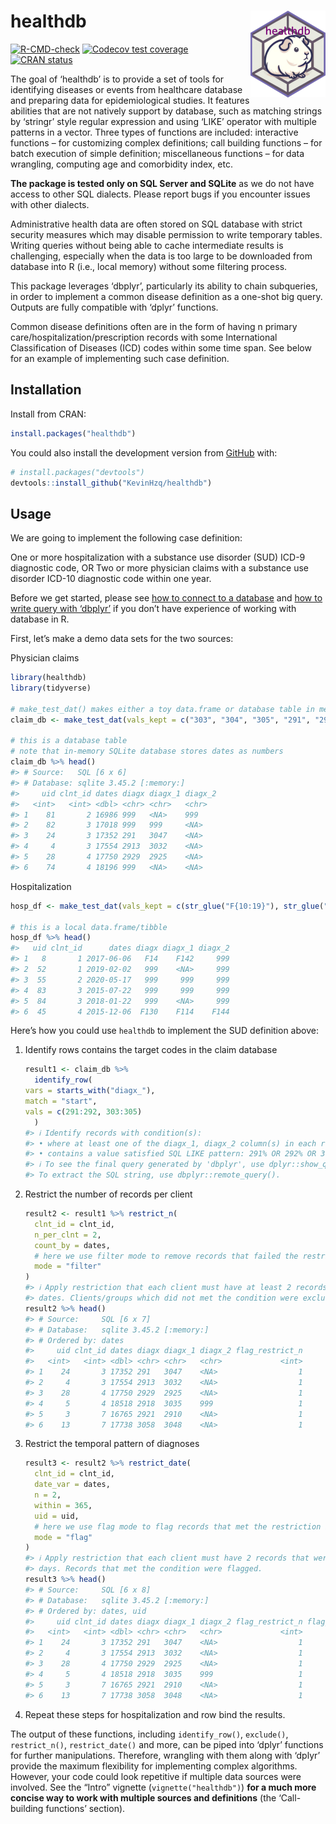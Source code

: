 
<!-- README.md is generated from README.Rmd. Please edit that file -->

# healthdb <a href="https://kevinhzq.github.io/healthdb/"><img src="man/figures/logo.png" alt="healthdb website" align="right" height="139"/></a>

<!-- badges: start -->

[![R-CMD-check](https://github.com/KevinHzq/healthdb/actions/workflows/R-CMD-check.yaml/badge.svg)](https://github.com/KevinHzq/healthdb/actions/workflows/R-CMD-check.yaml)
[![Codecov test
coverage](https://codecov.io/gh/KevinHzq/healthdb/branch/master/graph/badge.svg)](https://app.codecov.io/gh/KevinHzq/healthdb?branch=master)
[![CRAN
status](https://www.r-pkg.org/badges/version/healthdb)](https://CRAN.R-project.org/package=healthdb)

<!-- badges: end -->

The goal of ‘healthdb’ is to provide a set of tools for identifying
diseases or events from healthcare database and preparing data for
epidemiological studies. It features abilities that are not natively
support by database, such as matching strings by ‘stringr’ style regular
expression and using ‘LIKE’ operator with multiple patterns in a vector.
Three types of functions are included: interactive functions – for
customizing complex definitions; call building functions – for batch
execution of simple definition; miscellaneous functions – for data
wrangling, computing age and comorbidity index, etc.

**The package is tested only on SQL Server and SQLite** as we do not
have access to other SQL dialects. Please report bugs if you encounter
issues with other dialects.

Administrative health data are often stored on SQL database with strict
security measures which may disable permission to write temporary
tables. Writing queries without being able to cache intermediate results
is challenging, especially when the data is too large to be downloaded
from database into R (i.e., local memory) without some filtering
process.

This package leverages ‘dbplyr’, particularly its ability to chain
subqueries, in order to implement a common disease definition as a
one-shot big query. Outputs are fully compatible with ‘dplyr’ functions.

Common disease definitions often are in the form of having n primary
care/hospitalization/prescription records with some International
Classification of Diseases (ICD) codes within some time span. See below
for an example of implementing such case definition.

## Installation

Install from CRAN:

``` r
install.packages("healthdb")
```

You could also install the development version from
[GitHub](https://github.com/) with:

``` r
# install.packages("devtools")
devtools::install_github("KevinHzq/healthdb")
```

## Usage

We are going to implement the following case definition:

One or more hospitalization with a substance use disorder (SUD) ICD-9
diagnostic code, OR Two or more physician claims with a substance use
disorder ICD-10 diagnostic code within one year.

Before we get started, please see [how to connect to a
database](https://solutions.posit.co/connections/db/getting-started/connect-to-database/)
and [how to write query with
‘dbplyr’](https://solutions.posit.co/connections/db/getting-started/database-queries/)
if you don’t have experience of working with database in R.

First, let’s make a demo data sets for the two sources:

Physician claims

``` r
library(healthdb)
library(tidyverse)

# make_test_dat() makes either a toy data.frame or database table in memory with known number of rows that satisfy the query we will show later
claim_db <- make_test_dat(vals_kept = c("303", "304", "305", "291", "292", str_glue("30{30:59}"), str_glue("29{10:29}"), noise_val = c("999", "111")), type = "database")

# this is a database table
# note that in-memory SQLite database stores dates as numbers
claim_db %>% head()
#> # Source:   SQL [6 x 6]
#> # Database: sqlite 3.45.2 [:memory:]
#>     uid clnt_id dates diagx diagx_1 diagx_2
#>   <int>   <int> <dbl> <chr> <chr>   <chr>  
#> 1    81       2 16986 999   <NA>    999    
#> 2    82       3 17018 999   999     <NA>   
#> 3    24       3 17352 291   3047    <NA>   
#> 4     4       3 17554 2913  3032    <NA>   
#> 5    28       4 17750 2929  2925    <NA>   
#> 6    74       4 18196 999   <NA>    <NA>
```

Hospitalization

``` r
hosp_df <- make_test_dat(vals_kept = c(str_glue("F{10:19}"), str_glue("F{100:199}"), noise_val = "999"), type = "data.frame")

# this is a local data.frame/tibble
hosp_df %>% head()
#>   uid clnt_id      dates diagx diagx_1 diagx_2
#> 1   8       1 2017-06-06   F14    F142     999
#> 2  52       1 2019-02-02   999    <NA>     999
#> 3  55       2 2020-05-17   999     999     999
#> 4  83       3 2015-07-22   999     999     999
#> 5  84       3 2018-01-22   999    <NA>     999
#> 6  45       4 2015-12-06  F130    F114    F144
```

Here’s how you could use `healthdb` to implement the SUD definition
above:

1.  Identify rows contains the target codes in the claim database

    ``` r
    result1 <- claim_db %>%
      identify_row(
    vars = starts_with("diagx_"),
    match = "start",
    vals = c(291:292, 303:305)
      )
    #> ℹ Identify records with condition(s):
    #> • where at least one of the diagx_1, diagx_2 column(s) in each record
    #> • contains a value satisfied SQL LIKE pattern: 291% OR 292% OR 303% OR 304% OR 305%
    #> ℹ To see the final query generated by 'dbplyr', use dplyr::show_query() on the output.
    #> To extract the SQL string, use dbplyr::remote_query().
    ```

2.  Restrict the number of records per client

    ``` r
    result2 <- result1 %>% restrict_n(
      clnt_id = clnt_id,
      n_per_clnt = 2,
      count_by = dates,
      # here we use filter mode to remove records that failed the restriction
      mode = "filter"
    )
    #> ℹ Apply restriction that each client must have at least 2 records with distinct
    #> dates. Clients/groups which did not met the condition were excluded.
    result2 %>% head()
    #> # Source:     SQL [6 x 7]
    #> # Database:   sqlite 3.45.2 [:memory:]
    #> # Ordered by: dates
    #>     uid clnt_id dates diagx diagx_1 diagx_2 flag_restrict_n
    #>   <int>   <int> <dbl> <chr> <chr>   <chr>             <int>
    #> 1    24       3 17352 291   3047    <NA>                  1
    #> 2     4       3 17554 2913  3032    <NA>                  1
    #> 3    28       4 17750 2929  2925    <NA>                  1
    #> 4     5       4 18518 2918  3035    999                   1
    #> 5     3       7 16765 2921  2910    <NA>                  1
    #> 6    13       7 17738 3058  3048    <NA>                  1
    ```

3.  Restrict the temporal pattern of diagnoses

    ``` r
    result3 <- result2 %>% restrict_date(
      clnt_id = clnt_id,
      date_var = dates,
      n = 2,
      within = 365,
      uid = uid,
      # here we use flag mode to flag records that met the restriction instead of removing those
      mode = "flag"
    )
    #> ℹ Apply restriction that each client must have 2 records that were within 365
    #> days. Records that met the condition were flagged.
    result3 %>% head()
    #> # Source:     SQL [6 x 8]
    #> # Database:   sqlite 3.45.2 [:memory:]
    #> # Ordered by: dates, uid
    #>     uid clnt_id dates diagx diagx_1 diagx_2 flag_restrict_n flag_restrict_date
    #>   <int>   <int> <dbl> <chr> <chr>   <chr>             <int>              <int>
    #> 1    24       3 17352 291   3047    <NA>                  1                  1
    #> 2     4       3 17554 2913  3032    <NA>                  1                  0
    #> 3    28       4 17750 2929  2925    <NA>                  1                  0
    #> 4     5       4 18518 2918  3035    999                   1                  0
    #> 5     3       7 16765 2921  2910    <NA>                  1                  0
    #> 6    13       7 17738 3058  3048    <NA>                  1                  0
    ```

4.  Repeat these steps for hospitalization and row bind the results.

The output of these functions, including `identify_row()`, `exclude()`,
`restrict_n()`, `restrict_date()` and more, can be piped into ‘dplyr’
functions for further manipulations. Therefore, wrangling with them
along with ‘dplyr’ provide the maximum flexibility for implementing
complex algorithms. However, your code could look repetitive if multiple
data sources were involved. See the “Intro” vignette
(`vignette("healthdb")`) **for a much more concise way to work with
multiple sources and definitions** (the ‘Call-building functions’
section).
